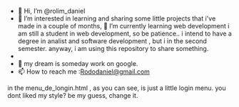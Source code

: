 - 👋 Hi, I’m @rolim_daniel
- 👀 I’m interested in learning and sharing some little projects that i've made in a couple of months,  🌱 I’m currently learning  web development i am still a student in web development,
so be patience.. i intend to have a degree in  analist and software development , but i in the second semester. anyway, i am using this repository to share something.
-
- 💞️ my dream is someday work on google.
- 📫 How to reach me :Rododaniel@gmail.com

<!---
daniel-urser/daniel-gauche is a ✨ special ✨ repository because its `README.md` (this file) appears on your GitHub profile.
You can click the Preview link to take a look at your changes.
--->  

in the menu_de_longin.html , as you can see, is just a little login menu. you dont liked my style? be my guess, change it.

